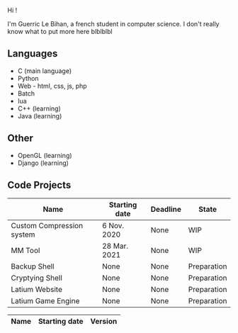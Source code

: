 Hi !

I'm Guerric Le Bihan, a french student in computer science. I don't really know what to put more here blblblbl

## Languages

- C (main language)
- Python
- Web - html, css, js, php
- Batch
- lua
- C++ (learning)
- Java (learning)

## Other
- OpenGL (learning)
- Django (learning)

## Code Projects

| Name                      | Starting date | Deadline     | State          |
| ------------------------- | ------------- | ------------ | -------------- |
| Custom Compression system | 6  Nov. 2020  | None         | WIP            |
| MM Tool                   | 28 Mar. 2021  | None         | WIP            |
| Backup Shell              | None          | None         | Preparation    |
| Cryptying Shell           | None          | None         | Preparation    |
| Latium Website            | None          | None         | Preparation    |
| Latium Game Engine        | None          | None         | Preparation    |

| Name                      | Starting date | Version |
| ------------------------- | ------------- | ------- |
